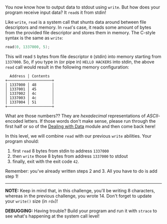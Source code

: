 You now know how to output data to stdout using `write`.
But how does your program receive input data?
It `read`s it from stdin!

Like `write`, `read` is a system call that shunts data around between file descriptors and memory.
In `read`'s case, it reads some amount of bytes from the provided file descriptor and stores them in memory.
The C-style syntax is the same as `write`:

```c
read(0, 1337000, 5);
```

This will read `5` bytes from file descriptor `0` (stdin) into memory starting from `1337000`.
So, if you type in (or pipe in) `HELLO HACKERS` into stdin, the above `read` call would result in the following memory configuration:

```text
  Address │ Contents
+────────────────────+
│ 1337000 │ 48       │
│ 1337001 │ 45       │
│ 1337002 │ 4c       │
│ 1337003 │ 4c       │
│ 1337004 │ 51       │
+────────────────────+
```

What are those numbers??
They are _hexadecimal_ representations of _ASCII_-encoded letters.
If those words don't make sense, please run through the first half or so of the [Dealing with Data](/fundamentals/data-dealings) module and then come back here!

In this level, we will combine `read` with our previous `write` abilities.
Your program should:

1. first `read` 8 bytes from stdin to address `1337000`
2. then `write` those 8 bytes from address `1337000` to stdout
3. finally, exit with the exit code `42`.

Remember: you've already written steps 2 and 3. All you have to do is add step 1!

----
**NOTE:**
Keep in mind that, in this challenge, you'll be writing 8 characters, whereas in the previous challenge, you wrote 14.
Don't forget to update your `write()` size (in `rdx`)!

**DEBUGGING:**
Having trouble?
Build your program and run it with `strace` to see what's happening at the system call level!
